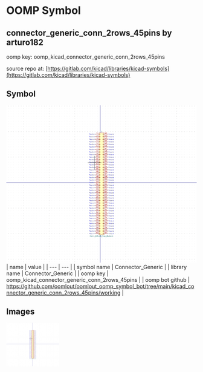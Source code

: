 # OOMP Symbol  
## connector_generic_conn_2rows_45pins  by arturo182  
  
oomp key: oomp_kicad_connector_generic_conn_2rows_45pins  
  
source repo at: [https://gitlab.com/kicad/libraries/kicad-symbols](https://gitlab.com/kicad/libraries/kicad-symbols)  
## Symbol  
  
[![working.png](working_600.png)](working.png)  
| name | value | 
| --- | --- | 
| symbol name | Connector_Generic | 
| library name | Connector_Generic | 
| oomp key | oomp_kicad_connector_generic_conn_2rows_45pins | 
| oomp bot github | https://github.com/oomlout/oomlout_oomp_symbol_bot/tree/main/kicad_connector_generic_conn_2rows_45pins/working | 
## Images  
  
[![working.png](working_140.png)](working.png)  

